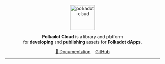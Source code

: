 <br />
<p align="center">
  <a href="https://github.com/polkadot-cloud/library">
    <img alt="polkadot-cloud" title="polkadot-cloud" src="https://raw.githubusercontent.com/polkadot-cloud/library/main/app/public/img/cloud.png" width="80" />
  </a>
</p>

<p align="center">
  <b>Polkadot Cloud</b> is a library and platform <br />
  for <b>developing</b> and <b>publishing</b> assets for <b>Polkadot dApps</b>.
</p>

<div align="center">
<a href="https://polkadot.cloud/overview">📖 Documentation</a>&nbsp;&nbsp;&nbsp;&nbsp;<a href="https://github.com/polkadot-cloud/library"">GitHub</a>
</div>

<hr>
